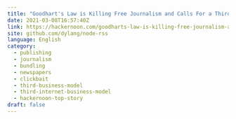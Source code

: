 ```yaml
---
title: "Goodhart's Law is Killing Free Journalism and Calls For a Third Business Model of the Internet"
date: 2021-03-08T16:57:40Z
link: https://hackernoon.com/goodharts-law-is-killing-free-journalism-and-calls-for-a-third-business-model-of-the-internet-p94j35j8?source=rss&utm_medium=RSS&utm_source=news.12bit.vn
site: github.com/dylang/node-rss
language: English
category:
  - publishing
  - journalism
  - bundling
  - newspapers
  - clickbait
  - third-business-model
  - third-internet-business-model
  - hackernoon-top-story
draft: false
---
```

